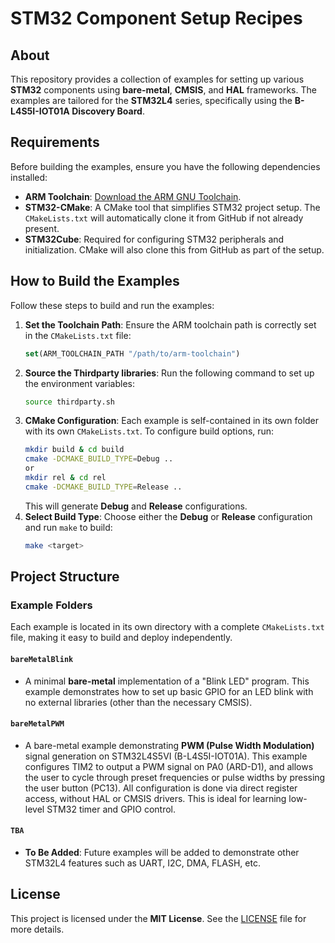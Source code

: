 # STM32 Component Setup Recipes

## About
This repository provides a collection of examples for setting up various **STM32** components using **bare-metal**, **CMSIS**, and **HAL** frameworks. The examples are tailored for the **STM32L4** series, specifically using the **B-L4S5I-IOT01A Discovery Board**.

## Requirements
Before building the examples, ensure you have the following dependencies installed:

- **ARM Toolchain**: [Download the ARM GNU Toolchain](https://developer.arm.com/downloads/-/arm-gnu-toolchain-downloads).
- **STM32-CMake**: A CMake tool that simplifies STM32 project setup. The `CMakeLists.txt` will automatically clone it from GitHub if not already present.
- **STM32Cube**: Required for configuring STM32 peripherals and initialization. CMake will also clone this from GitHub as part of the setup.

## How to Build the Examples

Follow these steps to build and run the examples:

1. **Set the Toolchain Path**:
   Ensure the ARM toolchain path is correctly set in the `CMakeLists.txt` file:
   ```cmake
   set(ARM_TOOLCHAIN_PATH "/path/to/arm-toolchain")
   ```
2. **Source the Thirdparty libraries**: Run the following command to set up the environment variables:
    ```sh
    source thirdparty.sh
    ```
3. **CMake Configuration**: Each example is self-contained in its own folder with its own `CMakeLists.txt`. To configure build options, run:
    ```sh
    mkdir build & cd build 
    cmake -DCMAKE_BUILD_TYPE=Debug ..
    or
    mkdir rel & cd rel
    cmake -DCMAKE_BUILD_TYPE=Release ..
    ```
    This will generate **Debug** and **Release** configurations.
4. **Select Build Type**: Choose either the **Debug** or **Release** configuration and run `make` to build:
    ```sh
    make <target>
    ```
## Project Structure

### Example Folders
Each example is located in its own directory with a complete `CMakeLists.txt` file, making it easy to build and deploy independently.

#### `bareMetalBlink`
- A minimal **bare-metal** implementation of a "Blink LED" program. This example demonstrates how to set up basic GPIO for an LED blink with no external libraries (other than the necessary CMSIS).
  
#### `bareMetalPWM`
- A bare-metal example demonstrating **PWM (Pulse Width Modulation)** signal generation on STM32L4S5VI (B-L4S5I-IOT01A). This example configures TIM2 to output a PWM signal on PA0 (ARD-D1), and allows the user to cycle through preset frequencies or pulse widths by pressing the user button (PC13). All configuration is done via direct register access, without HAL or CMSIS drivers. This is ideal for learning low-level STM32 timer and GPIO control.

#### `TBA`
- **To Be Added**: Future examples will be added to demonstrate other STM32L4 features such as UART, I2C, DMA, FLASH, etc.

## License
This project is licensed under the **MIT License**. See the [LICENSE](./LICENSE) file for more details.
